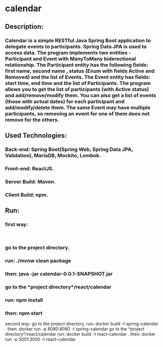# calendar
<h2>Description:</h2>
  <h3>Calendar is a simple RESTful Java Spring Boot application to delegate events to participants.
Spring Data JPA is used to access data. The program implements two entities - Participant and Event with ManyToMany biderectional relationship.
The Participant entity has the following fields: first name, second name , status (Enum with fields Active and Removed) and the list of Events.
The Event entity has fields: start time, end time and the list of Participants.
The program allows you to get the list of participants (with Active status) and add/remove/modify them.
You can also get a list of events (those with actual dates) for each participant and add/modify/delete them.
The same Event may have multiple participants, so removing an event for one of them does not remove for the others.
</h3>
<h2>Used Technologies:</h2>
 <h3>Back-end: Spring Boot(Spring Web, Spring Data JPA, Validation), MariaDB, Mockito, Lombok.</h3>
 <h3>Front-end: ReactJS.</h3>
 <h3>Server Build: Maven.</h3>
 <h3>Client Build: npm.</h3>
<h2>Run:</h2> 
  <h3>first way:</h3>
  <br/>
    <h3>go to the project directory.</h3>
    <h3>run: ./mvnw clean package</h3>
    <h3>then: java -jar calendar-0.0.1-SNAPSHOT.jar </h3>
    <h3>go to the *project directory*/react/calendar</h3>
    <h3>run: npm install</h3>
    <h3>then: npm start</h3>
  second way:
    go to the project directory.
    run: docker build -t spring-calendar .
    then: docker run  -p 8080:8080 -t spring-calendar
    go to the *project directory*/react/calendar
    run: docker build -t react-calendar .
    then: docker run -p 5001:3000 -t react-calendar
